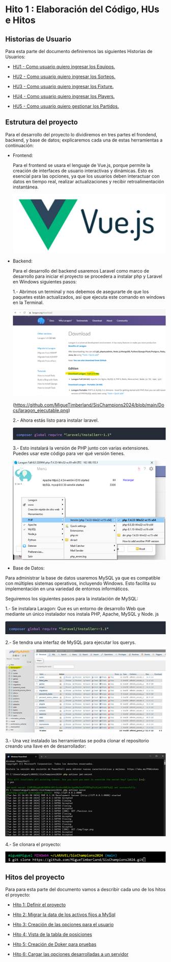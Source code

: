 # Hito 1 : Elaboración del Código, HUs e Hitos


## Historias de Usuario

Para esta parte del documento definiremos las siguientes Historias de Usuarios:

- [HU1 - Como usuario quiero ingresar los Equipos.](https://github.com/MigueTimberland/SisChampions2024/issues/1)

- [HU2 - Como usuario quiero ingresar los Sorteos.](https://github.com/MigueTimberland/SisChampions2024/issues/2)

- [HU3 - Como usuario quiero ingresar los Fixture.](https://github.com/MigueTimberland/SisChampions2024/issues/2)

- [HU4 - Como usuario quiero ingresar los Players.](https://github.com/MigueTimberland/SisChampions2024/issues/3)

- [HU5 - Como usuario quiero gestionar los Partidos.](https://github.com/MigueTimberland/SisChampions2024/issues/4)


## Estrutura del proyecto

Para el desarrollo del proyecto lo dividiremos en tres partes el frondend, backend, y base de datos; explicaremos cada una de estas herramientas a continuación:

 - Frontend: 
   
   Para el frontend se usara el lenguaje de Vue.js, porque permite la creación de interfaces de usuario interactivas y dinámicas. Esto es esencial para las opciones, ya que los usuarios deben interactuar con datos en tiempo real, realizar actualizaciones y recibir retroalimentación instantánea.
      
   ![Laragon](https://github.com/MigueTimberland/SisChampions2024/blob/main/Docs/vuejs.png)


 - Backend:
 
   Para el desarrollo del backend usaremos Laravel como marco de desarrollo para iniciar el proyecto se procedera a instalar php y Laravel en Windows siguientes pasos:
   
   1.- Abrimos un terminal y nos debemos de asegurarte de que los paquetes están actualizados, así que ejecuta este comando en windows en la Terminal. 
   
   ![Laragon](https://github.com/MigueTimberland/SisChampions2024/blob/main/Docs/laragon.png)

   (https://github.com/MigueTimberland/SisChampions2024/blob/main/Docs/laragon_ejecutable.png)
   
   2.- Ahora estás listo para instalar laravel. 
   
   ![Laravel](https://github.com/MigueTimberland/SisChampions2024/blob/main/Docs/laravel.png)
  
   3.- Esto instalará la versión de PHP junto con varias extensiones. Puedes usar este código para ver qué versión tienes.
   
   ![PHP](https://github.com/MigueTimberland/SisChampions2024/blob/main/Docs/php.png)
   
 - Base de Datos:
 
  Para administrar la base de datos usaremos MySQL ya que es compatible con múltiples sistemas operativos, incluyendo Windows. Esto facilita su implementación en una variedad de entornos informáticos.
 
 Seguiremos los siguientes pasos para la instalación de MySQL:
 
  1.- Se instalara Laragon:
  Que es un entorno de desarrollo Web que mediante un único instalador nos instala PHP, Apache, MySQL y Node. js
 
  ![laragon](https://github.com/MigueTimberland/SisChampions2024/blob/main/Docs/laravel.png)
 
  2.- Se tendra una interfaz de MySQL para ejecutar los querys.
 
  ![Admin](https://github.com/MigueTimberland/SisChampions2024/blob/main/Docs/phpadmin.png)
  
  3.- Una vez instalado las herramientas se podra clonar el repositorio creando una llave en de desarrollador:
  
  ![Key](https://github.com/MigueTimberland/SisChampions2024/blob/main/Docs/llave2.png)

  4.- Se clonara el proyecto:
  
  ![Key](https://github.com/MigueTimberland/SisChampions2024/blob/main/Docs/raiz2.png)
  

## Hitos del proyecto

Para para esta parte del documento vamos a describir cada uno de los hitos el proyecto:

- [Hito 1: Definir el proyecto](https://github.com/MigueTimberland/SisChampions2024/milestone/1)

- [Hito 2: Migrar la data de los activos fijos a MySql](https://github.com/MigueTimberland/SisChampions2024/milestone/2)

- [Hito 3: Creación de las opciones para el usuario](https://github.com/MigueTimberland/SisChampions2024/milestone/3)

- [Hito 4: Vista de la tabla de posiciones](https://github.com/MigueTimberland/SisChampions2024/milestone/4)

- [Hito 5: Creación de Doker para pruebas](https://github.com/MigueTimberland/SisChampions2024/milestone/5)

- [Hito 6: Cargar las opciones desarrolladas a un servidor](https://github.com/MigueTimberland/SisChampions2024/milestone/6)
 
  
  
  
  
  
  
  
  
  
  
  
  
  
  
  
 
 
